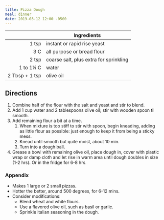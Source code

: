 ```yaml
---
title: Pizza Dough
meal: dinner
date: 2019-03-12 12:00 -0500
---
```


|| Ingredients |
|-:|-|
1 tsp          | instant or rapid rise yeast
3 C            | all purpose or bread flour
2 tsp          | coarse salt, plus extra for sprinkling
1 to 1¼ C      | water
2 Tbsp + 1 tsp | olive oil

## Directions

1. Combine half of the flour with the salt and yeast and stir to blend.
2. Add 1 cup water and 2 tablespoons olive oil; stir with wooden spoon til smooth.
3. Add remaining flour a bit at a time.
   1. When mixture is too stiff to stir with spoon, begin kneading, adding as little flour as possible: just enough to keep it from being a sticky mess.
   2. Knead until smooth but quite moist, about 10 min.
   3. Turn into a dough ball.
4. Grease a bowl with remaining olive oil, place dough in, cover with plastic wrap or damp cloth and let rise in warm area until dough doubles in size (1-2 hrs). Or in the fridge for 6-8 hrs.

### Appendix

* Makes 1 large or 2 small pizzas.
* Hotter the better, around 500 degrees, for 6-12 mins.
* Consider modifications:
  * Blend wheat and white flours.
  * Use a flavored olive oil, such as basil or garlic.
  * Sprinkle italian seasoning in the dough.
